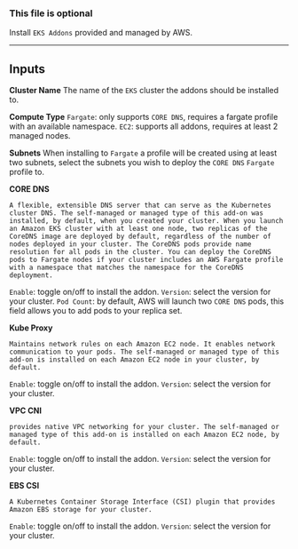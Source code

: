 ### This file is optional

Install `EKS Addons` provided and managed by AWS.

---
## Inputs 

**Cluster Name**
The name of the `EKS` cluster the addons should be installed to. 

**Compute Type**
`Fargate`: only supports `CORE DNS`, requires a fargate profile with an available namespace.
`EC2`: supports all addons, requires at least 2 managed nodes.

**Subnets**
When installing to `Fargate` a profile will be created using at least two subnets, select the subnets you wish to deploy the `CORE DNS` `Fargate` profile to.

**CORE DNS**
```
A flexible, extensible DNS server that can serve as the Kubernetes cluster DNS. The self-managed or managed type of this add-on was installed, by default, when you created your cluster. When you launch an Amazon EKS cluster with at least one node, two replicas of the CoreDNS image are deployed by default, regardless of the number of nodes deployed in your cluster. The CoreDNS pods provide name resolution for all pods in the cluster. You can deploy the CoreDNS pods to Fargate nodes if your cluster includes an AWS Fargate profile with a namespace that matches the namespace for the CoreDNS deployment.
```

`Enable`: toggle on/off to install the addon.
`Version`: select the version for your cluster.
`Pod Count`: by default, AWS will launch two `CORE DNS` pods, this field allows you to add pods to your replica set.

**Kube Proxy**
```
Maintains network rules on each Amazon EC2 node. It enables network communication to your pods. The self-managed or managed type of this add-on is installed on each Amazon EC2 node in your cluster, by default.
```

`Enable`: toggle on/off to install the addon.
`Version`: select the version for your cluster.

**VPC CNI**
```
provides native VPC networking for your cluster. The self-managed or managed type of this add-on is installed on each Amazon EC2 node, by default.
```

`Enable`: toggle on/off to install the addon.
`Version`: select the version for your cluster.

**EBS CSI**
```
A Kubernetes Container Storage Interface (CSI) plugin that provides Amazon EBS storage for your cluster.
```

`Enable`: toggle on/off to install the addon.
`Version`: select the version for your cluster.
